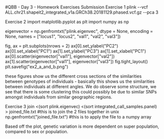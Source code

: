 #QBB - Day 3 - Homework Exercises Submission
Exercise 1
plink --vcf ALL.chr21.shapeit2_integrated_v1a.GRCh38.20181129.phased.vcf.gz --pca 3

Exercise 2
import matplotlib.pyplot as plt
import numpy as np

eigenvector = np.genfromtxt("plink.eigenvec", dtype = None, encoding = None, names = ["locus1", "locus2", "val1", "val2", "val3"])

fig, ax = plt.subplots(nrows = 2)
ax[0].set_ylabel("PC2")
ax[0].set_xlabel("PC1")
ax[1].set_ylabel("PC3")
ax[1].set_xlabel("PC1")
ax[0].scatter(eigenvector["val1"], eigenvector["val2"])
ax[1].scatter(eigenvector["val1"], eigenvector["val3"])
fig.tight_layout()
plt.savefig("ex2_a_and_b.png")

these figures show us the different cross sections of the similarities between genotypes of individuals - basically this shows us the similarities between individuals at different angles. We do observe some structure, we see that there is some clustering this could possibly be due to similar SNPs amongst individuals from similar geographic regions. 

Exercise 3
join <(sort plink.eigenvec) <(sort integrated_call_samples.panel) > joined_file.txt #this is to join the 2 files together in unix
np.genfromtxt("joined_file.txt") #this is to apply the file to a numpy array 

Based off the plot, genetic variation is more dependent on super population, compared to sex or population. 
